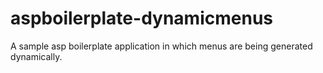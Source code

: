 # aspboilerplate-dynamicmenus
A sample asp boilerplate application in which menus are being generated dynamically. 
